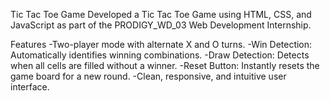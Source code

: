 Tic Tac Toe Game Developed a Tic Tac Toe Game using HTML, CSS, and JavaScript as part of the PRODIGY_WD_03 Web Development Internship.

Features -Two-player mode with alternate X and O turns. -Win Detection: Automatically identifies winning combinations. -Draw Detection: Detects when all cells are filled without a winner. -Reset Button: Instantly resets the game board for a new round. -Clean, responsive, and intuitive user interface.

